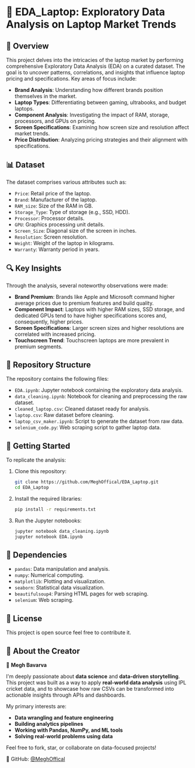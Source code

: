 # 🧠 EDA_Laptop: Exploratory Data Analysis on Laptop Market Trends

## 📌 Overview

This project delves into the intricacies of the laptop market by performing comprehensive Exploratory Data Analysis (EDA) on a curated dataset. The goal is to uncover patterns, correlations, and insights that influence laptop pricing and specifications. Key areas of focus include:

* **Brand Analysis**: Understanding how different brands position themselves in the market.
* **Laptop Types**: Differentiating between gaming, ultrabooks, and budget laptops.
* **Component Analysis**: Investigating the impact of RAM, storage, processors, and GPUs on pricing.
* **Screen Specifications**: Examining how screen size and resolution affect market trends.
* **Price Distribution**: Analyzing pricing strategies and their alignment with specifications.

## 📊 Dataset

The dataset comprises various attributes such as:

* `Price`: Retail price of the laptop.
* `Brand`: Manufacturer of the laptop.
* `RAM_size`: Size of the RAM in GB.
* `Storage_Type`: Type of storage (e.g., SSD, HDD).
* `Processor`: Processor details.
* `GPU`: Graphics processing unit details.
* `Screen_Size`: Diagonal size of the screen in inches.
* `Resolution`: Screen resolution.
* `Weight`: Weight of the laptop in kilograms.
* `Warranty`: Warranty period in years.

## 🔍 Key Insights

Through the analysis, several noteworthy observations were made:

* **Brand Premium**: Brands like Apple and Microsoft command higher average prices due to premium features and build quality.
* **Component Impact**: Laptops with higher RAM sizes, SSD storage, and dedicated GPUs tend to have higher specifications scores and, consequently, higher prices.
* **Screen Specifications**: Larger screen sizes and higher resolutions are correlated with increased pricing.
* **Touchscreen Trend**: Touchscreen laptops are more prevalent in premium segments.

## 📂 Repository Structure

The repository contains the following files:

* `EDA.ipynb`: Jupyter notebook containing the exploratory data analysis.
* `data_cleaning.ipynb`: Notebook for cleaning and preprocessing the raw dataset.
* `cleaned_laptop.csv`: Cleaned dataset ready for analysis.
* `laptop.csv`: Raw dataset before cleaning.
* `laptop_csv_maker.ipynb`: Script to generate the dataset from raw data.
* `selenium_code.py`: Web scraping script to gather laptop data.

## 🚀 Getting Started

To replicate the analysis:

1. Clone this repository:

   ```bash
   git clone https://github.com/MeghOffical/EDA_Laptop.git
   cd EDA_Laptop
   ```

2. Install the required libraries:

   ```bash
   pip install -r requirements.txt
   ```

3. Run the Jupyter notebooks:

   ```bash
   jupyter notebook data_cleaning.ipynb
   jupyter notebook EDA.ipynb
   ```

## 🧪 Dependencies

* `pandas`: Data manipulation and analysis.
* `numpy`: Numerical computing.
* `matplotlib`: Plotting and visualization.
* `seaborn`: Statistical data visualization.
* `beautifulsoup4`: Parsing HTML pages for web scraping.
* `selenium`: Web scraping.

## 📝 License

This project is open source feel free to contribute it.


## 🙋 About the Creator

👤 **Megh Bavarva**  

I'm deeply passionate about **data science** and **data-driven storytelling**.  
This project was built as a way to apply **real-world data analysis** using IPL cricket data, and to showcase how raw CSVs can be transformed into actionable insights through APIs and dashboards.  

My primary interests are:
- **Data wrangling and feature engineering**
- **Building analytics pipelines**
- **Working with Pandas, NumPy, and ML tools**
- **Solving real-world problems using data**

Feel free to fork, star, or collaborate on data-focused projects!

🔗 GitHub: [@MeghOffical](https://github.com/MeghOffical)

